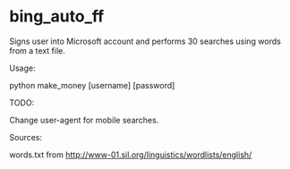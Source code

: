 # bing_auto_ff

Signs user into Microsoft account and performs 30 searches using words from a text file.

Usage:

python make_money [username] [password]

TODO:

Change user-agent for mobile searches.

Sources:

words.txt from http://www-01.sil.org/linguistics/wordlists/english/
